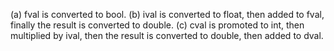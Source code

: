 (a) fval is converted to bool. (b) ival is converted to float, then added to fval, finally the result is converted to double. (c) cval is promoted to int, then multiplied by ival, then the result is converted to double, then added to dval.